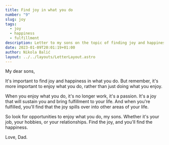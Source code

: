 ```yaml
---
title: Find joy in what you do
number: "9"
slug: joy
tags:
  - joy
  - happiness
  - fulfillment
description: Letter to my sons on the topic of finding joy and happiness. Enjoy what you do for a fulfilling life, and find joy in your job, hobbies, and relationships.
date: 2023-01-09T20:01:19+01:00
author: Nikola Balić
layout: ../../layouts/LetterLayout.astro
---
```


My dear sons,

It's important to find joy and happiness in what you do. But remember, it's more important to enjoy what you do, rather than just doing what you enjoy.

When you enjoy what you do, it's no longer work, it's a passion. It's a joy that will sustain you and bring fulfillment to your life. And when you're fulfilled, you'll find that the joy spills over into other areas of your life.

So look for opportunities to enjoy what you do, my sons. Whether it's your job, your hobbies, or your relationships. Find the joy, and you'll find the happiness.

Love, Dad.
